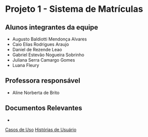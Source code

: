 # Projeto 1 - Sistema de Matrículas	 
  
## Alunos integrantes da equipe

* Augusto Baldiotti Mendonça Alvares
* Caio Elias Rodrigues Araujo
* Daniel de Rezende Leao
* Gabriel Estevão Nogueira Sobrinho
* Juliana Serra Camargo Gomes
* Luana Fleury

## Professora responsável

* Aline Norberta de Brito

## Documentos Relevantes
*
[Casos de Uso](projeto\versao-1.pdf)
[Histórias de Usuário](projeto\hist-de-usuario.md)
